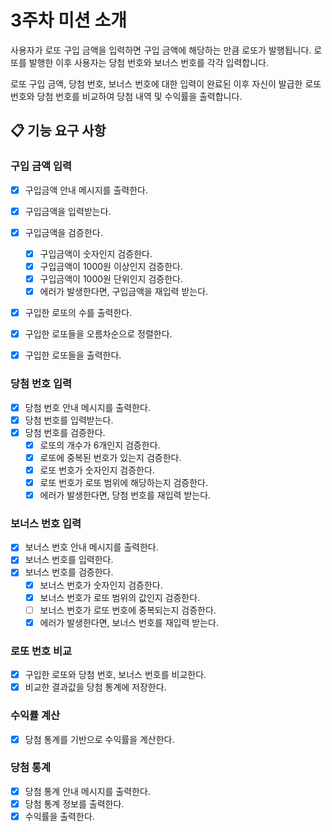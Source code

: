 # 3주차 미션 소개

사용자가 로또 구입 금액을 입력하면 구입 금액에 해당하는 만큼 로또가 발행됩니다. 로또를 발행한 이후 사용자는 당첨 번호와 보너스 번호를 각각 입력합니다.

로또 구입 금액, 당첨 번호, 보너스 번호에 대한 입력이 완료된 이후 자신이 발급한 로또 번호와 당첨 번호를 비교하여 당첨 내역 및 수익률을 출력합니다.

## 📋 기능 요구 사항

### 구입 금액 입력

- [x] 구입금액 안내 메시지를 출력한다.
- [x] 구입금액을 입력받는다.
- [x] 구입금액을 검증한다.

  - [x] 구입금액이 숫자인지 검증한다.
  - [x] 구입금액이 1000원 이상인지 검증한다.
  - [x] 구입금액이 1000원 단위인지 검증한다.
  - [x] 에러가 발생한다면, 구입금액을 재입력 받는다.

- [x] 구입한 로또의 수를 출력한다.
- [x] 구입한 로또들을 오름차순으로 정렬한다.
- [x] 구입한 로또들을 출력한다.

### 당첨 번호 입력

- [x] 당첨 번호 안내 메시지를 출력한다.
- [x] 당첨 번호를 입력받는다.
- [x] 당첨 번호를 검증한다.
  - [x] 로또의 개수가 6개인지 검증한다.
  - [x] 로또에 중복된 번호가 있는지 검증한다.
  - [x] 로또 번호가 숫자인지 검증한다.
  - [x] 로또 번호가 로또 범위에 해당하는지 검증한다.
  - [x] 에러가 발생한다면, 당첨 번호를 재입력 받는다.

### 보너스 번호 입력

- [x] 보너스 번호 안내 메시지를 출력한다.
- [x] 보너스 번호를 입력한다.
- [x] 보너스 번호를 검증한다.
  - [x] 보너스 번호가 숫자인지 검증한다.
  - [x] 보너스 번호가 로또 범위의 값인지 검증한다.
  - [ ] 보너스 번호가 로또 번호에 중복되는지 검증한다.
  - [x] 에러가 발생한다면, 보너스 번호를 재입력 받는다.

### 로또 번호 비교

- [x] 구입한 로또와 당첨 번호, 보너스 번호를 비교한다.
- [x] 비교한 결과값을 당첨 통계에 저장한다.

### 수익률 계산

- [x] 당첨 통계를 기반으로 수익률을 계산한다.

### 당첨 통계

- [x] 당첨 통계 안내 메시지를 출력한다.
- [x] 당첨 통계 정보를 출력한다.
- [x] 수익률을 출력한다.
